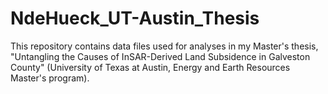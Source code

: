 # NdeHueck_UT-Austin_Thesis
This repository contains data files used for analyses in my Master's thesis, "Untangling the Causes of InSAR-Derived Land Subsidence in Galveston County" (University of Texas at Austin, Energy and Earth Resources Master's program).
